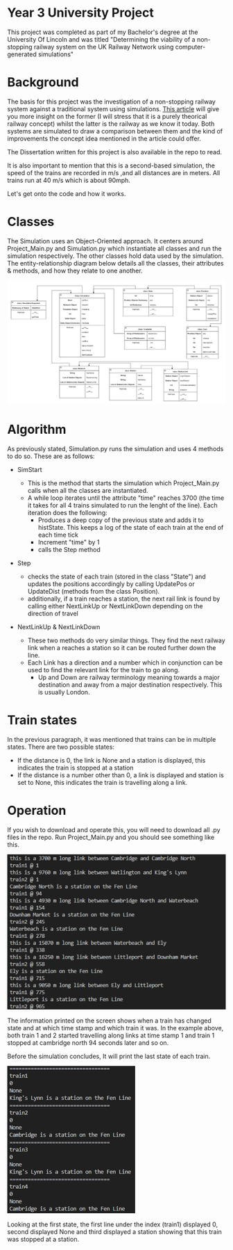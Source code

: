 # Year 3 University Project

This project was completed as part of my Bachelor's degree at the University Of Lincoln and was titled "Determining the viability of a non-stopping railway system on the UK Railway Network using computer-generated simulations"

# Background

The basis for this project was the investigation of a non-stopping railway system against a traditional system using simulations. [This article](https://weburbanist.com/2015/01/15/non-stop-rail-2-future-trains-pick-up-passengers-in-motion/) will give you more insight on the former (I will stress that it is a purely theorical railway concept) whilst the latter is the railway as we know it today. Both systems are simulated to draw a comparison between them and the kind of improvements the concept idea mentioned in the article could offer.

The Dissertation written for this project is also available in the repo to read. 

It is also important to mention that this is a second-based simulation, the speed of the trains are recorded in m/s ,and all distances are in meters. All trains run at 40 m/s which is about 90mph.

Let's get onto the code and how it works. 

# Classes

The Simulation uses an Object-Oriented approach. It centers around Project_Main.py and Simulation.py which instantiate all classes and run the simulation respectively. The other classes hold data used by the simulation. The entity-relationship diagram below details all the classes, their attributes & methods, and how they relate to one another.  

![Entity-Relationship Chart](https://github.com/AlexPBarlaam/Y3-Project_Code/blob/main/Chart/ER_Diagram.png)


# Algorithm
As previously stated, Simulation.py runs the simulation and uses 4 methods to do so. These are as follows: 

- SimStart
    - This is the method that starts the simulation which Project_Main.py calls when all the classes are instantiated.
    - A while loop iterates until the attribute "time" reaches 3700 (the time it takes for all 4 trains simulated to run the lenght of the line). Each iteration does the following:
        - Produces a deep copy of the previous state and adds it to histState. This keeps a log of the state of each train at the end of each time tick
        - Increment "time" by 1
        - calls the Step method

- Step
    - checks the state of each train (stored in the class "State") and updates the positions accordingly by calling UpdatePos or UpdateDist (methods from the class Position).
    - additionally, if a train reaches a station, the next rail link is found by calling either NextLinkUp or NextLinkDown depending on the direction of travel

- NextLinkUp & NextLinkDown    
    - These two methods do very similar things. They find the next railway link when a reaches a station so it can be routed further down the line. 
    - Each Link has a direction and a number which in conjunction can be used to find the relevant link for the train to go along.
        - Up and Down are railway terminology meaning towards a major destination and away from a major destination respectively. This is usually London.

# Train states

In the previous paragraph, it was mentioned that trains can be in multiple states. There are two possible states:
- If the distance is 0, the link is None and a station is displayed, this indicates the train is stopped at a station
- If the distance is a number other than 0, a link is displayed and station is set to None, this indicates the train is travelling along a link.

# Operation
If you wish to download and operate this, you will need to download all .py files in the repo. Run Project_Main.py and you should see something like this. 

![Example Compile](https://github.com/AlexPBarlaam/Y3-Project_Code/blob/main/Chart/Example_Compile.png)

The information printed on the screen shows when a train has changed state and at which time stamp and which train it was. In the example above, both train 1 and 2 started travelling along links at time stamp 1 and train 1 stopped at cambridge north 94 seconds later and so on.

Before the simulation concludes, It will print the last state of each train.

![Example State](https://github.com/AlexPBarlaam/Y3-Project_Code/blob/main/Chart/Example_State.png)

Looking at the first state, the first line under the index (train1) displayed 0, second displayed None and third displayed a station showing that this train was stopped at a station.

